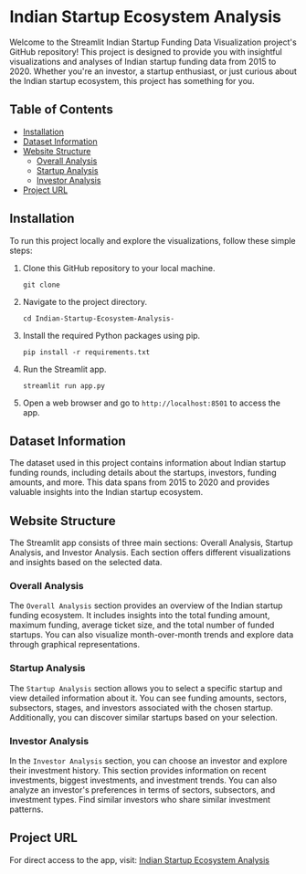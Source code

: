 # Indian Startup Ecosystem Analysis 

Welcome to the Streamlit Indian Startup Funding Data Visualization project's GitHub repository! This project is designed to provide you with insightful visualizations and analyses of Indian startup funding data from 2015 to 2020. Whether you're an investor, a startup enthusiast, or just curious about the Indian startup ecosystem, this project has something for you.

## Table of Contents
- [Installation](#installation)
- [Dataset Information](#dataset-information)
- [Website Structure](#website-structure)
    - [Overall Analysis](#overall-analysis)
    - [Startup Analysis](#startup-analysis)
    - [Investor Analysis](#investor-analysis)
- [Project URL](#project-url)

## Installation

To run this project locally and explore the visualizations, follow these simple steps:

1. Clone this GitHub repository to your local machine.
   ```
   git clone 
   ```

2. Navigate to the project directory.
   ```
   cd Indian-Startup-Ecosystem-Analysis-
   ```

3. Install the required Python packages using pip.
   ```
   pip install -r requirements.txt
   ```

4. Run the Streamlit app.
   ```
   streamlit run app.py
   ```

5. Open a web browser and go to `http://localhost:8501` to access the app.

## Dataset Information

The dataset used in this project contains information about Indian startup funding rounds, including details about the startups, investors, funding amounts, and more. This data spans from 2015 to 2020 and provides valuable insights into the Indian startup ecosystem.

## Website Structure

The Streamlit app consists of three main sections: Overall Analysis, Startup Analysis, and Investor Analysis. Each section offers different visualizations and insights based on the selected data.

### Overall Analysis

The `Overall Analysis` section provides an overview of the Indian startup funding ecosystem. It includes insights into the total funding amount, maximum funding, average ticket size, and the total number of funded startups. You can also visualize month-over-month trends and explore data through graphical representations.

### Startup Analysis

The `Startup Analysis` section allows you to select a specific startup and view detailed information about it. You can see funding amounts, sectors, subsectors, stages, and investors associated with the chosen startup. Additionally, you can discover similar startups based on your selection.

### Investor Analysis

In the `Investor Analysis` section, you can choose an investor and explore their investment history. This section provides information on recent investments, biggest investments, and investment trends. You can also analyze an investor's preferences in terms of sectors, subsectors, and investment types. Find similar investors who share similar investment patterns.

## Project URL

For direct access to the app, visit: [Indian Startup Ecosystem Analysis ](https://indian-startup-ecosystem-analysis-by-zoheb.streamlit.app/)
